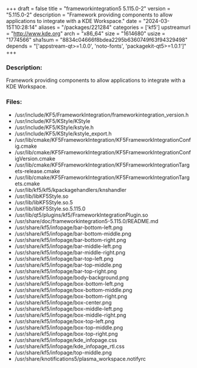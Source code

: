 +++
draft = false
title = "frameworkintegration5 5.115.0-2"
version = "5.115.0-2"
description = "Framework providing components to allow applications to integrate with a KDE Workspace."
date = "2024-03-15T10:28:14"
aliases = "/packages/221284"
categories = ['kf5']
upstreamurl = "http://www.kde.org"
arch = "x86_64"
size = "1614680"
usize = "1774566"
sha1sum = "8834c04666f8bdea2295b6360749f63f94329498"
depends = "['appstream-qt>=1.0.0', 'noto-fonts', 'packagekit-qt5>=1.0.1']"
+++
### Description: 
Framework providing components to allow applications to integrate with a KDE Workspace.

### Files: 
* /usr/include/KF5/FrameworkIntegration/frameworkintegration_version.h
* /usr/include/KF5/KStyle/KStyle
* /usr/include/KF5/KStyle/kstyle.h
* /usr/include/KF5/KStyle/kstyle_export.h
* /usr/lib/cmake/KF5FrameworkIntegration/KF5FrameworkIntegrationConfig.cmake
* /usr/lib/cmake/KF5FrameworkIntegration/KF5FrameworkIntegrationConfigVersion.cmake
* /usr/lib/cmake/KF5FrameworkIntegration/KF5FrameworkIntegrationTargets-release.cmake
* /usr/lib/cmake/KF5FrameworkIntegration/KF5FrameworkIntegrationTargets.cmake
* /usr/lib/kf5/kf5/kpackagehandlers/knshandler
* /usr/lib/libKF5Style.so
* /usr/lib/libKF5Style.so.5
* /usr/lib/libKF5Style.so.5.115.0
* /usr/lib/qt5/plugins/kf5/FrameworkIntegrationPlugin.so
* /usr/share/doc/frameworkintegration5-5.115.0/README.md
* /usr/share/kf5/infopage/bar-bottom-left.png
* /usr/share/kf5/infopage/bar-bottom-middle.png
* /usr/share/kf5/infopage/bar-bottom-right.png
* /usr/share/kf5/infopage/bar-middle-left.png
* /usr/share/kf5/infopage/bar-middle-right.png
* /usr/share/kf5/infopage/bar-top-left.png
* /usr/share/kf5/infopage/bar-top-middle.png
* /usr/share/kf5/infopage/bar-top-right.png
* /usr/share/kf5/infopage/body-background.png
* /usr/share/kf5/infopage/box-bottom-left.png
* /usr/share/kf5/infopage/box-bottom-middle.png
* /usr/share/kf5/infopage/box-bottom-right.png
* /usr/share/kf5/infopage/box-center.png
* /usr/share/kf5/infopage/box-middle-left.png
* /usr/share/kf5/infopage/box-middle-right.png
* /usr/share/kf5/infopage/box-top-left.png
* /usr/share/kf5/infopage/box-top-middle.png
* /usr/share/kf5/infopage/box-top-right.png
* /usr/share/kf5/infopage/kde_infopage.css
* /usr/share/kf5/infopage/kde_infopage_rtl.css
* /usr/share/kf5/infopage/top-middle.png
* /usr/share/knotifications5/plasma_workspace.notifyrc

